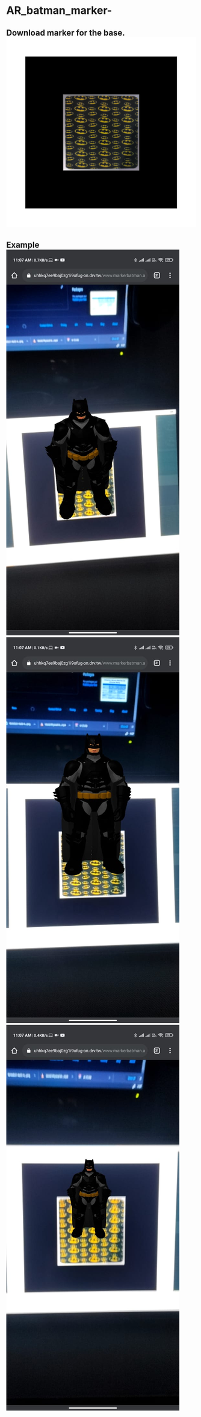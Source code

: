 # AR_batman_marker-<br>
<h2>Download marker for the base.<br>
<img src="Batman _marker.png"><br>

<h2>Example<br>
<img src="eg1.jpeg"><br>
<img src="eg2.jpeg"><br>
<img src="eg3.jpeg"><br>

